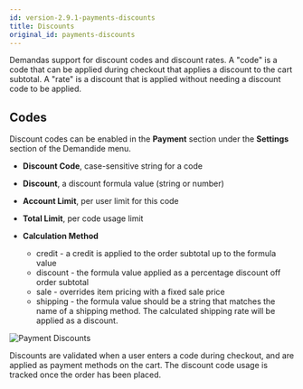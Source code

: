 ```yaml
---
id: version-2.9.1-payments-discounts
title: Discounts
original_id: payments-discounts
---
```


Demandas support for discount codes and discount rates.  A "code" is a code that can be applied during checkout that applies a discount to the cart subtotal.  A "rate" is a discount that is applied without needing a discount code to be applied.

## Codes

Discount codes can be enabled in the **Payment** section under the <i class="rui font-icon fa fa-cog"></i> **Settings** section of the Demandide menu.

- **Discount Code**, case-sensitive string for a code

- **Discount**, a discount formula value (string or number)

- **Account Limit**, per user limit for this code

- **Total Limit**, per code usage limit

- **Calculation Method**
  - credit - a credit is applied to the order subtotal up to the formula value
  - discount - the formula value applied as a percentage discount off order subtotal
  - sale - overrides item pricing with a fixed sale price
  - shipping - the formula value should be a string that matches the name of a shipping method. The calculated shipping rate will be applied as a discount.

![](/assets/admin-dashboard-payments-discounts-catalyst.png "Payment Discounts")

Discounts are validated when a user enters a code during checkout, and are applied as payment methods on the cart. The discount code usage is tracked once the order has been placed.

